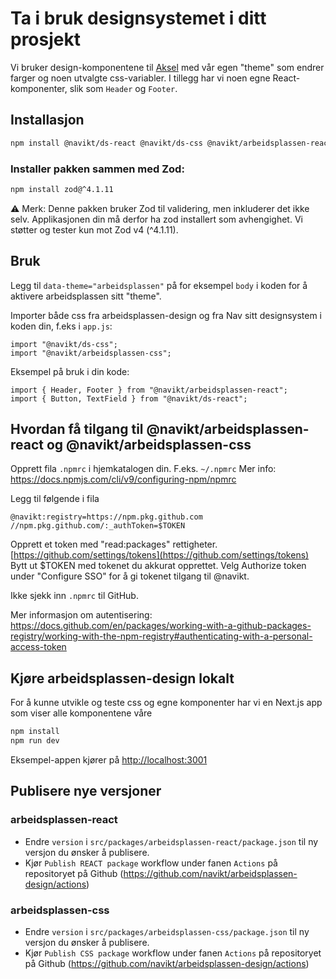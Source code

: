 # Ta i bruk designsystemet i ditt prosjekt

Vi bruker design-komponentene til [Aksel](https://aksel.nav.no/) med vår egen "theme" som endrer farger og noen
utvalgte css-variabler. I tillegg har vi noen egne React-komponenter, slik som `Header` og `Footer`.

## Installasjon

```bash
npm install @navikt/ds-react @navikt/ds-css @navikt/arbeidsplassen-react @navikt/arbeidsplassen-css
```

### Installer pakken sammen med Zod:
```bash
npm install zod@^4.1.11
```

⚠️ Merk:
Denne pakken bruker Zod til validering, men inkluderer det ikke selv.
Applikasjonen din må derfor ha zod installert som avhengighet.
Vi støtter og tester kun mot Zod v4 (^4.1.11).

## Bruk

Legg til `data-theme="arbeidsplassen"` på for eksempel `body` i koden for å aktivere arbeidsplassen
sitt "theme".

Importer både css fra arbeidsplassen-design og fra Nav sitt designsystem i koden din, f.eks i `app.js`:

```
import "@navikt/ds-css";
import "@navikt/arbeidsplassen-css";
```

Eksempel på bruk i din kode:

```
import { Header, Footer } from "@navikt/arbeidsplassen-react";
import { Button, TextField } from "@navikt/ds-react";
```

## Hvordan få tilgang til @navikt/arbeidsplassen-react og @navikt/arbeidsplassen-css

Opprett fila `.npmrc` i hjemkatalogen din. F.eks. `~/.npmrc` Mer info: https://docs.npmjs.com/cli/v9/configuring-npm/npmrc

Legg til følgende i fila

```
@navikt:registry=https://npm.pkg.github.com
//npm.pkg.github.com/:_authToken=$TOKEN
```

Opprett et token med "read:packages" rettigheter. [https://github.com/settings/tokens](https://github.com/settings/tokens) Bytt ut \$TOKEN med tokenet du akkurat opprettet. Velg Authorize token under "Configure SSO" for å gi tokenet tilgang til @navikt.

Ikke sjekk inn `.npmrc` til GitHub.

Mer informasjon om autentisering: https://docs.github.com/en/packages/working-with-a-github-packages-registry/working-with-the-npm-registry#authenticating-with-a-personal-access-token

## Kjøre arbeidsplassen-design lokalt

For å kunne utvikle og teste css og egne komponenter har vi en Next.js app som viser alle komponentene våre

```bash
npm install
npm run dev
```

Eksempel-appen kjører på [http://localhost:3001](http://localhost:3001)

## Publisere nye versjoner

### arbeidsplassen-react

- Endre `version` i `src/packages/arbeidsplassen-react/package.json` til ny versjon du ønsker å publisere.
- Kjør `Publish REACT package` workflow under fanen `Actions` på repositoryet på Github (https://github.com/navikt/arbeidsplassen-design/actions)

### arbeidsplassen-css

- Endre `version` i `src/packages/arbeidsplassen-css/package.json` til ny versjon du ønsker å publisere.
- Kjør `Publish CSS package` workflow under fanen `Actions` på repositoryet på Github (https://github.com/navikt/arbeidsplassen-design/actions)
